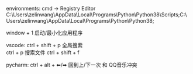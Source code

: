 environments: cmd -> Registry Editor  
C:\Users\zelinwang\AppData\Local\Programs\Python\Python38\Scripts\;C:\Users\zelinwang\AppData\Local\Programs\Python\Python38\;  

window + 1 启动/最小化应用程序

vscode: 
ctrl + shift + p 全局搜索  
ctrl + p 搜索文件
ctrl + shift + f

pycharm:
ctrl + alt + ⬅/➡ 回到上/下一次 和 QQ音乐冲突